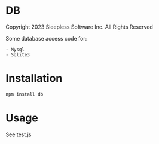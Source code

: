 
# DB

Copyright 2023 Sleepless Software Inc. All Rights Reserved

Some database access code for:

    - Mysql
    - Sqlite3

# Installation

    npm install db

# Usage

See test.js

